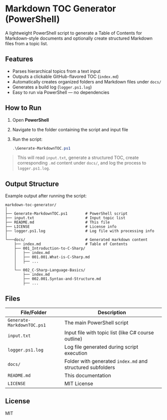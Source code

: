 # Markdown TOC Generator (PowerShell)

A lightweight PowerShell script to generate a Table of Contents for Markdown-style documents and optionally create structured Markdown files from a topic list.

## Features

- Parses hierarchical topics from a text input
- Outputs a clickable GitHub-flavored TOC (`index.md`)
- Automatically creates organized folders and Markdown files under `docs/`
- Generates a build log (`logger.ps1.log`)
- Easy to run via PowerShell — no dependencies

## How to Run

1. Open **PowerShell**
2. Navigate to the folder containing the script and input file
3. Run the script:

   ```powershell
   .\Generate-MarkdownTOC.ps1
   ```

> This will read `input.txt`, generate a structured TOC, create corresponding `.md` content under `docs/`, and log the process to `logger.ps1.log`.

## Output Structure

Example output after running the script:

```
markdown-toc-generator/
│
├── Generate-MarkdownTOC.ps1        # PowerShell script
├── input.txt                       # Input topic list
├── README.md                       # This file
├── LICENSE                         # License info
├── logger.ps1.log                  # Log file with processing info
│
└───docs/                           # Generated markdown content
    ├── index.md                    # Table of Contents
    ├── 001_Introduction-to-C-Sharp/
    │   ├── index.md
    │   ├── 001.001.What-is-C-Sharp.md
    │   ├── ...
    │
    └── 002_C-Sharp-Language-Basics/
        ├── index.md
        ├── 002.001.Syntax-and-Structure.md
        ├── ...
```

## Files

| File/Folder                | Description                                                |
| -------------------------- | ---------------------------------------------------------- |
| `Generate-MarkdownTOC.ps1` | The main PowerShell script                                 |
| `input.txt`                | Input file with topic list (like C# course outline)        |
| `logger.ps1.log`           | Log file generated during script execution                 |
| `docs/`                    | Folder with generated `index.md` and structured subfolders |
| `README.md`                | This documentation                                         |
| `LICENSE`                  | MIT License                                                |


## License

MIT
